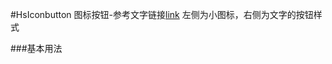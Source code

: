 #HsIconbutton 图标按钮-参考文字链接[link](#/link/index)
左侧为小图标，右侧为文字的按钮样式

###基本用法

<slot name="default"></slot>

<slot name="table"></slot>